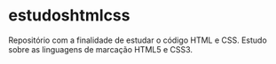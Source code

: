 # estudoshtmlcss
Repositório com a finalidade de estudar o código HTML e CSS.
Estudo sobre as linguagens de marcação HTML5 e CSS3.
